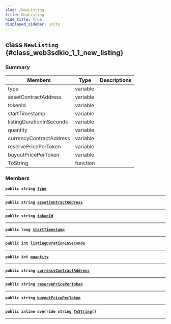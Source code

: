 ```yaml
---
slug: /NewListing
title: NewListing
hide_title: true
displayed_sidebar: unity
---
```


## class `NewListing` {#class_web3sdkio_1_1_new_listing}

### Summary

| Members                  | Type     | Descriptions |
| ------------------------ | -------- | ------------ |
| type                     | variable |              |
| assetContractAddress     | variable |              |
| tokenId                  | variable |              |
| startTimestamp           | variable |              |
| listingDurationInSeconds | variable |              |
| quantity                 | variable |              |
| currencyContractAddress  | variable |              |
| reservePricePerToken     | variable |              |
| buyoutPricePerToken      | variable |              |
| ToString                 | function |              |

### Members

**`public string `[`type`](#class_web3sdkio_1_1_new_listing_1a001b9b37e9e0bb014c45726714c17252)**

---

**`public string `[`assetContractAddress`](#class_web3sdkio_1_1_new_listing_1a00625bdc343b4655ce91d5e4142baeae)**

---

**`public string `[`tokenId`](#class_web3sdkio_1_1_new_listing_1a98a05e7d27fa9a2652f20ddf6bda82d6)**

---

**`public long `[`startTimestamp`](#class_web3sdkio_1_1_new_listing_1a518d095a35a30cbfb10cfc625cf71361)**

---

**`public int `[`listingDurationInSeconds`](#class_web3sdkio_1_1_new_listing_1a20092b789b3597f52fbbc8aeae5ae966)**

---

**`public int `[`quantity`](#class_web3sdkio_1_1_new_listing_1a11aae211b627b37477fa789e2446daf5)**

---

**`public string `[`currencyContractAddress`](#class_web3sdkio_1_1_new_listing_1ab05f62815e0e2eda3f8b6b7ba445362a)**

---

**`public string `[`reservePricePerToken`](#class_web3sdkio_1_1_new_listing_1aaac9d47b8886cb53e405e92c2ffc01e3)**

---

**`public string `[`buyoutPricePerToken`](#class_web3sdkio_1_1_new_listing_1a496ad491ab84fd2294d9ba4f05afc453)**

---

**`public inline override string `[`ToString`](#class_web3sdkio_1_1_new_listing_1ae5cda1609d2a6ab3095c3ada05b8e151)`()`**

---
